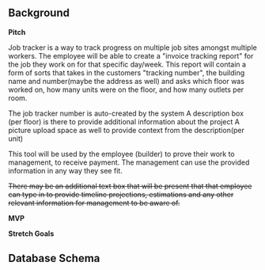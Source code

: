 ## Background

**Pitch**

Job tracker is a way to track progress on multiple job sites amongst multiple workers. The employee will be able to create a "invoice tracking report" for the job they work on for that specific day/week. This report will contain a form of sorts that takes in the customers "tracking number", the building name and number(maybe the address as well) and asks which floor was worked on, how many units were on the floor, and how many outlets per room.

The job tracker number is auto-created by the system
A description box (per floor) is there to provide additional information about the project
A picture upload space as well to provide context from the description(per unit)

This tool will be used by the employee (builder) to prove their work to management, to receive payment. The management can use the provided information in any way they see fit.

~~There may be an additional text box that will be present that that employee can type in to provide timeline projections, estimations and any other relevant information for management to be aware of.~~

**MVP**

**Stretch Goals**

## Database Schema
